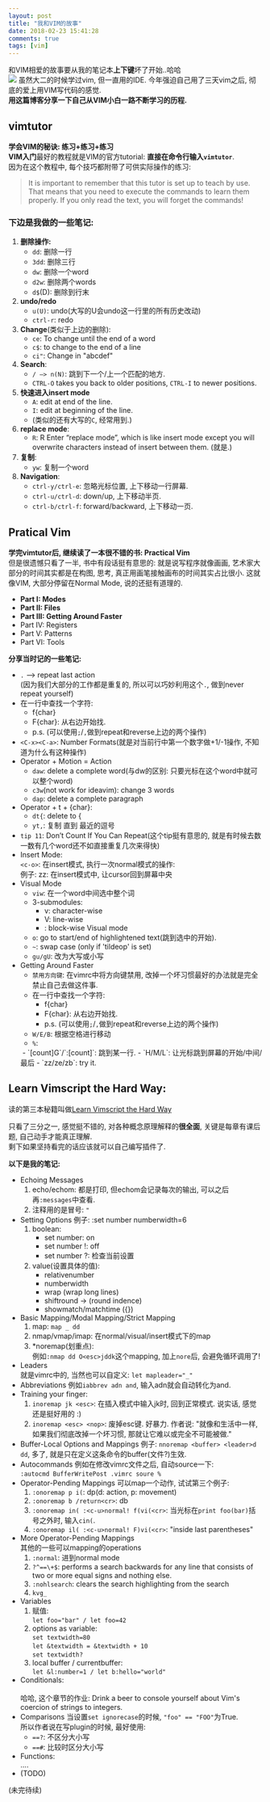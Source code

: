 ```yaml
---
layout: post
title: "我和VIM的故事"
date: 2018-02-23 15:41:28
comments: true
tags: [vim]
---
```


和VIM相爱的故事要从我的笔记本**上下键**坏了开始..哈哈   
![](../images/blog/180223_vim/apple.png)
虽然大二的时候学过vim, 但一直用的IDE. 今年强迫自己用了三天vim之后, 彻底的爱上用VIM写代码的感觉.   
**用这篇博客分享一下自己从VIM小白一路不断学习的历程.**  

<!--more-->

## vimtutor
**学会VIM的秘诀: 练习+练习+练习**   
**VIM入门**最好的教程就是VIM的官方tutorial: **直接在命令行输入`vimtutor`**.   
<img style="max-height:200px" class="lazy" data-original="/images/blog/180223_vim/vimtutor_pre.jpg">   
因为在这个教程中, 每个技巧都附带了可供实际操作的练习:    
<img style="max-height:200px" class="lazy" data-original="/images/blog/180223_vim/vimtutor.jpg">   
> It is important to remember that this tutor is set up to teach by use.  That means that you need to execute the commands to learn them properly.  If you only read the text, you will forget the commands!


### 下边是我做的一些笔记:    
1. **删除操作:**    
    * `dd`: 删除一行   
    * `3dd`: 删除三行   
    * `dw`: 删除一个word   
    * `d2w`: 删除两个words   
    * `d$`(D): 删除到行末   
2. **undo/redo**
    * `u(U)`: undo(大写的U会undo这一行里的所有历史改动)   
    * `ctrl-r`: redo   
3. **Change**(类似于上边的删除):    
    * `ce`: To change until the end of a word   
    * `c$`:  to change to the end of a line   
    * `ci"`: Change in "abcdef"
4. **Search**:   
    * `/ —> n(N)`: 跳到下一个/上一个匹配的地方.   
    * `CTRL-O` takes you back to older positions, `CTRL-I` to newer positions.
5. **快速进入insert mode**   
    * `A`: edit at end of the line.   
    * `I`: edit at beginning of the line.   
    * (类似的还有大写的`C`, 经常用到.)   
6. **replace mode**:   
    * `R`: R Enter “replace mode”, which is like insert mode except you will overwrite characters instead of insert between them. (就是.)   
7. **复制**:   
    * `yw`: 复制一个word
8. **Navigation**:   
    * `ctrl-y/ctrl-e`: 忽略光标位置, 上下移动一行屏幕.    
    * `ctrl-u/ctrl-d`: down/up, 上下移动半页.    
    * `ctrl-b/ctrl-f`: forward/backward, 上下移动一页.    



## Pratical Vim

**学完vimtutor后, 继续读了一本很不错的书: Practical Vim**   
但是很遗憾只看了一半, 书中有段话挺有意思的: 就是说写程序就像画画, 艺术家大部分的时间其实都是在构图, 思考, 真正用画笔接触画布的时间其实占比很小. 这就像VIM, 大部分停留在Normal Mode, 说的还挺有道理的.   

- **Part I: Modes**
- **Part II: Files**
- **Part III: Getting Around Faster**
- Part IV: Registers
- Part V: Patterns
- Part VI: Tools


**分享当时记的一些笔记:**

* `.`  -->  repeat last action    
(因为我们大部分的工作都是重复的, 所以可以巧妙利用这个`.`, 做到never repeat yourself)
* 在一行中查找一个字符: 
    - f{char} 
    - F{char}: 从右边开始找. 
    - p.s. (可以使用`;`/`,`做到repeat和reverse上边的两个操作)
* `<C-x><C-a>`: Number Formats(就是对当前行中第一个数字做+1/-1操作, 不知道为什么有这种操作)
* Operator + Motion = Action
    - `daw`: delete a complete word(与dw的区别: 只要光标在这个word中就可以整个word)    
    - `c3w`(not work for ideavim): change 3 words
    - `dap`: delete a complete paragraph
* Operator + t + {char}:
    - `dt{`: delete to {
    - `yt,`: 复制 直到 最近的逗号
* `tip 11`: Don’t Count If You Can Repeat(这个tip挺有意思的, 就是有时候去数一数有几个word还不如直接重复几次来得快)
* Insert Mode:    
`<c-o>`: 在insert模式, 执行一次normal模式的操作:   
例子: <C-o>zz: 在insert模式中, 让cursor回到屏幕中央
* Visual Mode    
    - `viw`: 在一个word中间选中整个词    
    - 3-submodules:
        -  v: character-wise
        - V: line-wise 
        - <C-v>: block-wise Visual mode
    - `o`: go to start/end of highlightened text(跳到选中的开始).  
    - `~`: swap case (only if 'tildeop' is set)
    - `gu/gU`: 改为大写或小写
* Getting Around Faster
    - `禁用方向键`: 在vimrc中将方向键禁用, 改掉一个坏习惯最好的办法就是完全禁止自己去做这件事.
    - 在一行中查找一个字符: 
        - f{char} 
        - F{char}: 从右边开始找. 
        - p.s. (可以使用`;`/`,`做到repeat和reverse上边的两个操作)
    - `W/E/B`: 根据空格进行移动
    - `%`:   
    <img style="max-height:200px" class="lazy" data-original="/images/blog/180223_vim/move_faster_pair.png">   
    - `[count]G`/`:[count]`: 跳到某一行.
    - `H/M/L`: 让光标跳到屏幕的开始/中间/最后
    - `zz/ze/zb`: try it.  


## Learn Vimscript the Hard Way: 
读的第三本秘籍叫做[Learn Vimscript the Hard Way](http://learnvimscriptthehardway.stevelosh.com/)    

只看了三分之一, 感觉挺不错的, 对各种概念原理解释的**很全面**, 关键是每章有课后题, 自己动手才能真正理解.   
剩下如果坚持看完的话应该就可以自己编写插件了.   

**以下是我的笔记:**
 
- Echoing Messages
    1. echo/echom: 都是打印, 但echom会记录每次的输出, 可以之后再`:messages`中查看.
    2. 注释用的是冒号: `"`
- Setting Options
    例子: :set number numberwidth=6
    1. boolean:  
        - set number: on
        - set number !: off
        - set number ?: 检查当前设置
    2. value(设置具体的值):   
        - relativenumber
        - numberwidth
        - wrap (wrap long lines)
        - shiftround → (round indence)
        - showmatch/matchtime ({})
- Basic Mapping/Modal Mapping/Strict Mapping
    1. map: `map _ dd`
    2. nmap/vmap/imap: 在normal/visual/insert模式下的map
    3. *noremap(划重点):    
    例如`:nmap dd O<esc>jddk`这个mapping, 加上`nore`后, 会避免循环调用了!
- Leaders   
    就是vimrc中的<leader>, 当然也可以自定义: `let mapleader="_"`
- Abbreviations
    例如`iabbrev adn and`, 输入adn就会自动转化为and.   
- Training your finger:
    1. `inoremap jk <esc>`: 在插入模式中输入jk时, 回到正常模式. 说实话, 感觉还是挺好用的 :) 
    2. `inoremap <esc> <nop>`: 废掉esc键. 好暴力.
        作者说: "就像和生活中一样, 如果我们彻底改掉一个坏习惯, 那就让它难以或完全不可能被做."
- Buffer-Local Options and Mappings
    例子: `nnoremap <buffer> <leader>d dd`, 多了<buffer>, 就是只在定义这条命令的buffer(文件?)生效.  
- Autocommands
    例如在修改vimrc文件之后, 自动source一下:     
    `:autocmd BufferWritePost .vimrc soure %`   
- Operator-Pending Mappings
    可以map一个动作, 试试第三个例子: 
    1. `:onoremap p i(`: dp(d: action, p: movement)
    2. `:onoremap b /return<cr>`: db
    3. `:onoremap in( :<c-u>normal! f(vi(<cr>`: 当光标在`print foo(bar)`括号之外时, 输入`cin(`. 
    4. `:onoremap il( :<c-u>normal! F)vi(<cr>`: "inside last parentheses" 
- More Operator-Pending Mappings   
    其他的一些可以mapping的operations
    1. `:normal`: 进到normal mode
    2. `?^==\+$`: performs a search backwards for any line that consists of two or more equal signs and nothing else.
    3. `:nohlsearch`: clears the search highlighting from the search
    4. `kvg_`
- Variables
    1. 赋值:   
    `let foo="bar" / let foo=42`
    2. options as variable:   
    `set textwidth=80`   
    `let &textwidth = &textwidth + 10`    
    `set textwidth?`
    3. local buffer / currentbuffer:   
    `let &l:number=1 / let b:hello="world"`
- Conditionals:   
    <img style="max-height:200px" class="lazy" data-original="/images/blog/180223_vim/Conditionals.jpeg">   
    哈哈, 这个章节的作业: Drink a beer to console yourself about Vim's coercion of strings to integers.
- Comparisons
    当设置`set ignorecase`的时候, `"foo" == "FOO"`为True.   
    所以作者说在写plugin的时候, 最好使用:   
    - `==?`: 不区分大小写
    - `==#`: 比较时区分大小写
- Functions:   
    ....
- (TODO)

(未完待续)

